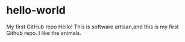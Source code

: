 # hello-world
My first GitHub repo
Hello! This is software artisan,and this is my first Github repo.
I like the animals.
